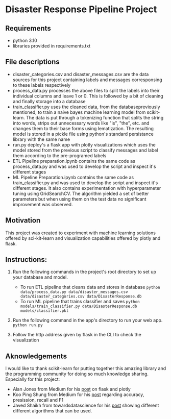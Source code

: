 # Disaster Response Pipeline Project

## Requirements

- python 3.10
- libraries provided in requirements.txt

## File descriptions

- disaster_categories.csv and disaster_messages.csv are the data sources for this project containing labels and messages corresponsing to these labels respectively
- process_data.py processes the above files to split the labels into their individual columns and leave 1 or 0. This is followed by a bit of cleaning and finally storage into a database
- train_classifier.py uses the cleaned data, from the databasepreviously mentioned, to train a naive bayes machine learning model from scikit-learn. The data is put through a tokenizing function that splits the string into words, strips out unnecessary words like "is", "the", etc. and changes them to their base forms using lematization. The resulting model is stored in a pickle file using python's standard persistance library with the same name
- run.py deploy's a flask app with plotly visualizations which uses the model stored from the previous script to classify messages and label them according to the pre-programed labels
- ETL Pipeline preparation.ipynb contains the same code as process_data.py and was used to develop the script and inspect it's different stages
- ML Pipeline Preparation.ipynb contains the same code as train_classifier.py and was used to develop the script and inspect it's different stages. It also contains experimentation with hyperparameter tuning using GridSearchCV. The algorithm yielded a set of better parameters but when using them on the test data no significant improvement was observed.

## Motivation

This project was created to experiment with machine learning solutions offered by sci-kit-learn and visualization capabilities offered by plotly and flask.

## Instructions:
1. Run the following commands in the project's root directory to set up your database and model.

    - To run ETL pipeline that cleans data and stores in database
        `python data/process_data.py data/disaster_messages.csv data/disaster_categories.csv data/DisasterResponse.db`
    - To run ML pipeline that trains classifier and saves
        `python models/train_classifier.py data/DisasterResponse.db models/classifier.pkl`

2. Run the following command in the app's directory to run your web app.
    `python run.py`

3. Follow the http address given by flask in the CLI to check the visualization

## Aknowledgements

I would like to thank scikit-learn for putting together this amazing library and the programming community for doing so much knowledge sharing. Especially for this project:
- Alan Jones from Medium for his [post](https://towardsdatascience.com/web-visualization-with-plotly-and-flask-3660abf9c946) on flask and plotly
- Koo Ping Shung from Medium for his [post](https://towardsdatascience.com/accuracy-precision-recall-or-f1-331fb37c5cb9) regarding accuracy, presission, recall and F1
- Javed Shaikh from towardsdatascience for his [post](https://towardsdatascience.com/machine-learning-nlp-text-classification-using-scikit-learn-python-and-nltk-c52b92a7c73a) showing different different algorithms that can be used.